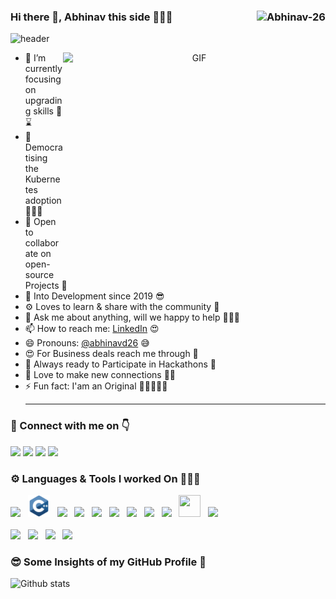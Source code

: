
### Hi there 👋, Abhinav this side 👨🏻‍💻 <img align="right" src="https://komarev.com/ghpvc/?username=Abhinav-26&color=green" alt="Abhinav-26"/> 
![header](https://user-images.githubusercontent.com/48083659/134559264-9be6cca8-67d5-4cc4-8357-6712b97cfacb.jpg)

<center><img align="right" alt="GIF" width="420" height="360" src="https://www.activebittechnologies.com/img/abt/wed-development.gif" /></center>

- 🔭 I’m currently focusing on upgrading skills 👨⌛️
- 🌱 Democratising the Kubernetes adoption 👨🏻‍💻
- 👯 Open to collaborate on open-source Projects 🤗
- 🤔 Into Development since 2019 😎
- ⚙️ Loves to learn & share with the community 🐬
- 💬 Ask me about anything, will we happy to help 👦🏻🥰
- 📫 How to reach me: <a href="https://www.linkedin.com/in/abhinavd26/">LinkedIn</a> 😍
- 😄 Pronouns: <a href="https://twitter.com/abhinavd26">@abhinavd26</a> 😅
- 😍 For Business deals reach me through 📩
- 🤩 Always ready to Participate in Hackathons 🎒
- 🤗 Love to make new connections 👫🐥
- ⚡ Fun fact: I'am an Original 🐺🧛🏻‍♂️🔥 <hr>
### 🤝 Connect with me on 👇
<!-- [![Linkedin Badge](https://img.shields.io/badge/-AbhinavDubey-black?style=social&logo=Linkedin&logoColor=black&link=https://www.linkedin.com/in/abhinavd26/)](https://www.linkedin.com/in/abhinavdubey26/)&nbsp;&nbsp;&nbsp;
[![Twitter Badge](http://img.shields.io/badge/-@alex_abhi43-1ca0f1?style=social&logo=twitter&logoColor=blue&link=https://twitter.com/abhinavd26)](https://twitter.com/alex_abhi43)&nbsp;&nbsp;&nbsp;
[![Gmail Badge](https://img.shields.io/badge/-GMail-c14438?style=social&logo=Gmail&logoColor=red&link=mailto:abhinavdubey616@gmail.com)](mailto:abhinavdubey616@gmail.com)&nbsp;&nbsp;&nbsp; -->

[<img src="https://img.shields.io/badge/twitter-%231DA1F2.svg?&style=for-the-badge&logo=twitter&logoColor=white" />](https://twitter.com/abhinavd26) 
[<img src="https://img.shields.io/badge/-Reddit-red?&style=for-the-badge&logo=reddit&logoColor=white" />](https://www.reddit.com/user/abhinavd26)
[<img src="https://img.shields.io/badge/linkedin-%230077B5.svg?&style=for-the-badge&logo=linkedin&logoColor=white" />](https://www.linkedin.com/in/abhinavdubey26/) 
[<img src="https://img.shields.io/badge/DEV.TO-%230A0A0A.svg?&style=for-the-badge&logo=dev-dot-to&logoColor=white" />](https://dev.to/abhinavd26)

### ⚙️ Languages & Tools I worked On 👨🏻‍💻
<code><img height="35" src="https://img.icons8.com/color/48/000000/python.png"/></code>&nbsp;&nbsp;
<code><img height="35" src="https://raw.githubusercontent.com/github/explore/80688e429a7d4ef2fca1e82350fe8e3517d3494d/topics/cpp/cpp.png"></code>&nbsp;&nbsp;
<code><img height="35" src="https://upload.wikimedia.org/wikipedia/commons/thumb/e/e0/Git-logo.svg/1280px-Git-logo.svg.png"/></code>&nbsp;&nbsp;
<code><img height="35" src="https://qph.fs.quoracdn.net/main-qimg-748316a749bdb46f5cdbe02e976e5500.webp"></code>&nbsp;&nbsp;
<code><img height="35" src="https://upload.wikimedia.org/wikipedia/commons/thumb/a/ae/Keras_logo.svg/1200px-Keras_logo.svg.png"></code>&nbsp;&nbsp;
<code><img height="35" src="https://149366088.v2.pressablecdn.com/wp-content/uploads/2016/09/terminal-icon.png"></code>&nbsp;&nbsp;
<code><img height="40" src="https://www.cyberark.com/wp-content/uploads/2018/09/jenkins-e1537966865729.png"></code>&nbsp;&nbsp;
<code><img height="35" src="https://www.docker.com/sites/default/files/d8/2019-07/horizontal-logo-monochromatic-white.png"/></code>&nbsp;&nbsp;
<code><img height="35" src="https://img.icons8.com/cute-clipart/50/000000/linux-client.png"/></code>&nbsp;&nbsp;
<code><img height="35" width="35" src="https://upload.wikimedia.org/wikipedia/commons/thumb/3/39/Kubernetes_logo_without_workmark.svg/1200px-Kubernetes_logo_without_workmark.svg.png"/></code>&nbsp;&nbsp;
<code><img height="35" src="https://static.djangoproject.com/img/logos/django-logo-negative.png"></code><br><br>
<code><img height="35" src="https://image.pngaaa.com/145/98145-small.png"/></code>&nbsp;&nbsp;
<code><img height="35" src="https://media-exp1.licdn.com/dms/image/C4E0BAQEA3yREH_BPrw/company-logo_200_200/0/1595432417222?e=2159024400&v=beta&t=u6wA4o7mHaNVS7FPJV0o83sV6VLoY-AnERINxsksAFU"/></code>&nbsp;&nbsp;
<code><img height="35" src="https://k3s.io/images/logo-k3s.svg"></code>&nbsp;&nbsp;
<code><img height="35" src="https://k3d.io/v4.4.8/static/img/k3d_logo_black_blue.svg"></code><br>
### 😎 Some Insights of my GitHub Profile 🚀
![Github stats](https://github-readme-stats.vercel.app/api?username=Abhinav-26&theme=tokyonight&count_private=true&show_icons=true)
